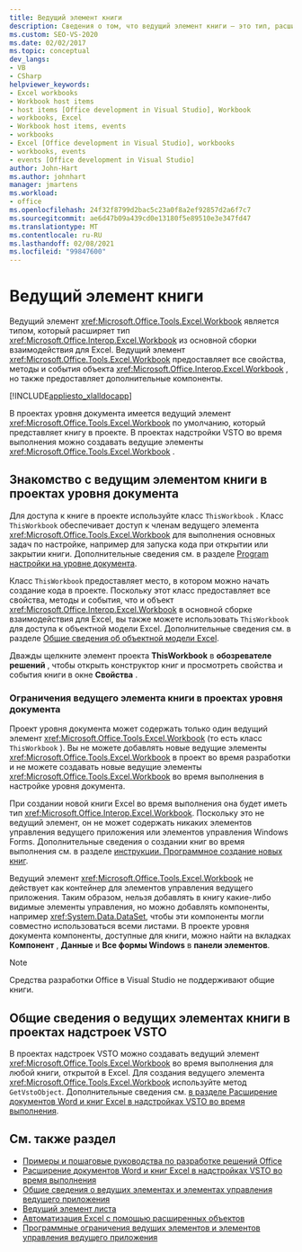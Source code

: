 ```yaml
---
title: Ведущий элемент книги
description: Сведения о том, что ведущий элемент книги — это тип, расширяющий тип книги из основной сборки взаимодействия для Microsoft Excel.
ms.custom: SEO-VS-2020
ms.date: 02/02/2017
ms.topic: conceptual
dev_langs:
- VB
- CSharp
helpviewer_keywords:
- Excel workbooks
- Workbook host items
- host items [Office development in Visual Studio], Workbook
- workbooks, Excel
- Workbook host items, events
- workbooks
- Excel [Office development in Visual Studio], workbooks
- workbooks, events
- events [Office development in Visual Studio]
author: John-Hart
ms.author: johnhart
manager: jmartens
ms.workload:
- office
ms.openlocfilehash: 24f32f8799d2bac5c23a0f8a2ef92857d2a6f7c7
ms.sourcegitcommit: ae6d47b09a439cd0e13180f5e89510e3e347fd47
ms.translationtype: MT
ms.contentlocale: ru-RU
ms.lasthandoff: 02/08/2021
ms.locfileid: "99847600"
---
```

# <a name="workbook-host-item"></a>Ведущий элемент книги
  Ведущий элемент <xref:Microsoft.Office.Tools.Excel.Workbook> является типом, который расширяет тип <xref:Microsoft.Office.Interop.Excel.Workbook> из основной сборки взаимодействия для Excel. Ведущий элемент <xref:Microsoft.Office.Tools.Excel.Workbook> предоставляет все свойства, методы и события объекта <xref:Microsoft.Office.Interop.Excel.Workbook> , но также предоставляет дополнительные компоненты.

 [!INCLUDE[appliesto_xlalldocapp](../vsto/includes/appliesto-xlalldocapp-md.md)]

 В проектах уровня документа имеется ведущий элемент <xref:Microsoft.Office.Tools.Excel.Workbook> по умолчанию, который представляет книгу в проекте. В проектах надстройки VSTO во время выполнения можно создавать ведущие элементы <xref:Microsoft.Office.Tools.Excel.Workbook> .

## <a name="understand-the-workbook-host-item-in-document-level-projects"></a>Знакомство с ведущим элементом книги в проектах уровня документа
 Для доступа к книге в проекте используйте класс `ThisWorkbook` . Класс `ThisWorkbook` обеспечивает доступ к членам ведущего элемента <xref:Microsoft.Office.Tools.Excel.Workbook> для выполнения основных задач по настройке, например для запуска кода при открытии или закрытии книги. Дополнительные сведения см. в разделе [Program настройки на уровне документа](../vsto/programming-document-level-customizations.md).

 Класс `ThisWorkbook` предоставляет место, в котором можно начать создание кода в проекте. Поскольку этот класс предоставляет все свойства, методы и события, что и объект <xref:Microsoft.Office.Interop.Excel.Workbook> в основной сборке взаимодействия для Excel, вы также можете использовать `ThisWorkbook` для доступа к объектной модели Excel. Дополнительные сведения см. в разделе [Общие сведения об объектной модели Excel](../vsto/excel-object-model-overview.md).

 Дважды щелкните элемент проекта **ThisWorkbook** в **обозревателе решений** , чтобы открыть конструктор книг и просмотреть свойства и события книги в окне **Свойства** .

### <a name="limitations-of-the-workbook-host-item-in-document-level-projects"></a>Ограничения ведущего элемента книги в проектах уровня документа
 Проект уровня документа может содержать только один ведущий элемент <xref:Microsoft.Office.Tools.Excel.Workbook> (то есть класс `ThisWorkbook` ). Вы не можете добавлять новые ведущие элементы <xref:Microsoft.Office.Tools.Excel.Workbook> в проект во время разработки и не можете создавать новые ведущие элементы <xref:Microsoft.Office.Tools.Excel.Workbook> во время выполнения в настройке уровня документа.

 При создании новой книги Excel во время выполнения она будет иметь тип <xref:Microsoft.Office.Interop.Excel.Workbook>. Поскольку это не ведущий элемент, он не может содержать никаких элементов управления ведущего приложения или элементов управления Windows Forms. Дополнительные сведения о создании книг во время выполнения см. в разделе [инструкции. Программное создание новых книг](../vsto/how-to-programmatically-create-new-workbooks.md).

 Ведущий элемент <xref:Microsoft.Office.Tools.Excel.Workbook> не действует как контейнер для элементов управления ведущего приложения. Таким образом, нельзя добавлять в книгу какие-либо видимые элементы управления, но можно добавлять компоненты, например <xref:System.Data.DataSet>, чтобы эти компоненты могли совместно использоваться всеми листами. В проекте уровня документа компоненты, доступные для книги, можно найти на вкладках **Компонент** , **Данные** и **Все формы Windows** в **панели элементов**.

> [!NOTE]
> Средства разработки Office в Visual Studio не поддерживают общие книги.

## <a name="understand-workbook-host-items-in-vsto-add-in-projects"></a>Общие сведения о ведущих элементах книги в проектах надстроек VSTO
 В проектах надстроек VSTO можно создавать ведущий элемент <xref:Microsoft.Office.Tools.Excel.Workbook> во время выполнения для любой книги, открытой в Excel. Для создания ведущего элемента <xref:Microsoft.Office.Tools.Excel.Workbook> используйте метод `GetVstoObject`. Дополнительные сведения см. [в разделе Расширение документов Word и книг Excel в надстройках VSTO во время выполнения](../vsto/extending-word-documents-and-excel-workbooks-in-vsto-add-ins-at-run-time.md).

## <a name="see-also"></a>См. также раздел
- [Примеры и пошаговые руководства по разработке решений Office](../vsto/office-development-samples-and-walkthroughs.md)
- [Расширение документов Word и книг Excel в надстройках VSTO во время выполнения](../vsto/extending-word-documents-and-excel-workbooks-in-vsto-add-ins-at-run-time.md)
- [Общие сведения о ведущих элементах и элементах управления ведущего приложения](../vsto/host-items-and-host-controls-overview.md)
- [Ведущий элемент листа](../vsto/worksheet-host-item.md)
- [Автоматизация Excel с помощью расширенных объектов](../vsto/automating-excel-by-using-extended-objects.md)
- [Программные ограничения ведущих элементов и элементов управления ведущего приложения](../vsto/programmatic-limitations-of-host-items-and-host-controls.md)
